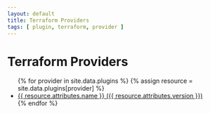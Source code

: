 ```yaml
---
layout: default
title: Terraform Providers
tags: [ plugin, terraform, provider ]
---
```

# Terraform Providers

<ul>
{% for provider in site.data.plugins %}
{% assign resource = site.data.plugins[provider] %}
  <li>
    <a href="/{{ resource.attributes.name }}/{{ resource.attributes.name }}.html">
      {{ resource.attributes.name }} ({{ resource.attributes.version }})
    </a>
  </li>
{% endfor %}
</ul>
